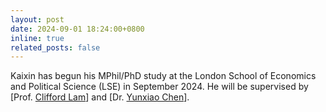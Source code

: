 ```yaml
---
layout: post
date: 2024-09-01 18:24:00+0800
inline: true
related_posts: false
---
```


Kaixin has begun his MPhil/PhD study at the London School of Economics and Political Science (LSE) in September 2024. He will be supervised by [Prof. [Clifford Lam](https://www.lse.ac.uk/statistics/people/clifford-lam)] and [Dr. [Yunxiao Chen](https://www.lse.ac.uk/statistics/people/yunxiao-chen)].
